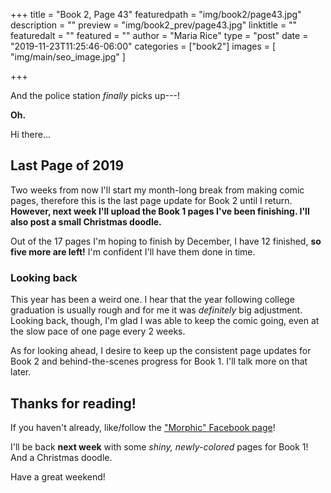 +++
title = "Book 2, Page 43"
featuredpath = "img/book2/page43.jpg"
description = ""
preview = "img/book2_prev/page43.jpg"
linktitle = ""
featuredalt = ""
featured = ""
author = "Maria Rice"
type = "post"
date = "2019-11-23T11:25:46-06:00"
categories = ["book2"]
images = [ "img/main/seo_image.jpg" ]

+++

And the police station _finally_ picks up---!

**Oh.**

Hi there...

## Last Page of 2019 

Two weeks from now I'll start my month-long break from making comic pages, therefore this is the last page update for Book 2 until I return. 
**However, next week I'll upload the Book 1 pages I've been finishing. I'll also post a small Christmas doodle.** 

Out of the 17 pages I'm hoping to finish by December, I have 12 finished, **so five more are left!**
I'm confident I'll have them done in time. 

### Looking back

This year has been a weird one. 
I hear that the year following college graduation is usually rough and for me it was _definitely_ big adjustment. 
Looking back, though, I'm glad I was able to keep the comic going, even at the slow pace of one page every 2 weeks. 

As for looking ahead, I desire to keep up the consistent page updates for Book 2 and behind-the-scenes progress for Book 1. I'll talk more on that later. 

## Thanks for reading! 

If you haven't already, like/follow the ["Morphic" Facebook page](https://www.facebook.com/MorphicGraphicNovel)!

I'll be back **next week** with some _shiny, newly-colored_ pages for Book 1! And a Christmas doodle. 

Have a great weekend!
